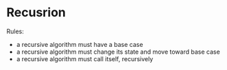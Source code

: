 # Recusrion

Rules:

- a recursive algorithm must have a base case
- a recursive algorithm must change its state and move toward base case
- a recursive algorithm must call itself, recursively
